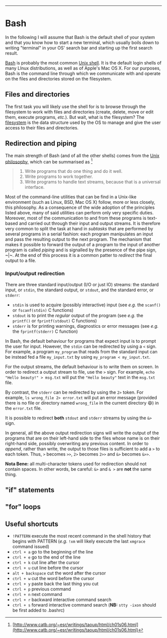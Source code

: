 ---

# Bash

In the following I will assume that Bash is the default shell of your system and that you know how to start a new terminal, which usually boils down to writing "terminal" in your OS' search bar and starting up the first search result.

[Bash](https://www.gnu.org/software/bash/) is probably the most common [Unix shell](https://en.wikipedia.org/wiki/Unix_shell). It is the default login shells of many LInux distributions, as well as of Apple's Mac OS X. For our purposes, Bash is the command line through which we communicate with and operate on the files and directories stored on the filesystem.

## Files and directories

The first task you will likely use the shell for is to browse through the filesystem to work with files and directories (create, delete, move or edit them, execute programs, *etc.*). But wait, what is the filesystem? The [filesystem](https://en.wikipedia.org/wiki/File_system) is the data structure used by the OS to manage and give the user access to their files and directories.

## Redirection and piping

The main strength of Bash (and of all the other shells) comes from the [Unix philosophy](https://en.wikipedia.org/wiki/Unix_philosophy), which can be summarised as [^bash_philosophy]

> 1. Write programs that do one thing and do it well.
> 2. Write programs to work together.
> 3. Write programs to handle text streams, because that is a universal interface.

Most of the command-line utilities that can be find in a Unix-like environment (such as Linux, BSD, Mac OS X) follow, more or less closely, this philosophy. As a consequence of the wide adoption of the principles listed above, many of said utilities can perform only very specific duties. Moreover, most of the communication to and from these programs is text-based and carried out through their input and output streams. It is therefore very common to split the task at hand in *subtasks* that are performed by several programs in a serial fashion: each program manipulates an input and pass the resulting output to the next program. The mechanism that makes it possible to forward the output of a program to the input of another program is called *piping* and is signalled by the presence of the pipe sign, ~|~. At the end of this process it is a common patter to *redirect* the final output to a file.

### Input/output redirection

There are three standard input/output (I/O or just IO) streams: the standard input, or `stdin`, the standard output, or `stdout`, and the standard error, or `stderr`:

* `stdin` is used to acquire (possibly interactive) input (see *e.g.* the `scanf()` or `fscanf(stdin)` C functions)
* `stdout` is to print the *regular* output of the program (see *e.g.* the `printf()` or `fprintf(stdout)` C functions)
* `stderr` is for printing warnings, diagnostics or error messages (see *e.g.* the `fprintf(stderr)` C function)

In Bash, the default behaviour for programs that expect input is to prompt the user for input. However, the `stdin` can be redirected by using a `<` sign. For example, a program `my_program` that reads from the standard input can be instead fed a file `my_input.txt` by using `my_program < my_input.txt`.

For the output streams, the default behaviour is to write them on screen. In order to redirect a output stream to file, use the `>` sign. For example, `echo "Hello beauty!" > msg.txt` will put the `"Hello beauty"` text in the `msg.txt` file.

By contrast, the `stderr` can be redirected by using the `2>` token. For example, `ls wrong_file 2> error.txt` will put an error message (provided there is no file or directory named `wrong_file` in the current directory :smile:) in the `error.txt` file.

It is possible to redirect **both** `stdout` and `stderr` streams by using the `&>` sign. 

In general, all the above output redirection signs will write the output of the programs that are on their left-hand side to the files whose name is on their right-hand side, possibly overwriting any previous content. In order to *append*, rather than write, the output to those files is sufficient to add a `>` to each token. Thus, `>` becomes `>>`, `2>` becomes `2>>` and `&>` becomes `&>>`.

**Nota Bene:** all multi-character tokens used for redirection should not contain spaces. In other words, be careful: `&>` and `& >` are **not** the same thing.

## "if" statements

## "for" loops

## Useful shortcuts

* `!PATTERN` execute the most recent command in the shell history that begins with PATTERN (*e.g.* `!xm` will likely execute the last `xmgrace` command issued)
* `ctrl + a` go to the beginning of the line
* `ctrl + e` go to the end of the line
* `ctrl + k` cut line after the cursor
* `ctrl + u` cut line before the cursor
* `alt + backspace` cut the word after the cursor
* `ctrl + w` cut the word before the cursor
* `ctrl + y` paste back the last thing you cut
* `ctrl + p` previous command
* `ctrl + n` next command
* `ctrl + r` backward interactive command search
* `ctrl + s` forward interactive command search (**NB:** `stty -ixon` should be first added to .bashrc)

[^bash_philosophy]: [http://www.catb.org/~esr/writings/taoup/html/ch01s06.html](http://www.catb.org/~esr/writings/taoup/html/ch01s06.html)
